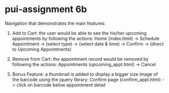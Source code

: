 # pui-assignment 6b

Navigation that demonstrates the main features:

1. Add to Cart: the user would be able to see the his/her upcoming appointments by following the actions:
Home (index.html) -> Schedule Appointment -> (select type) -> (select date & time) -> Confirm -> (direct to Upcoming Appointments)

2. Remove from Cart: the appointment record would be removed by following the actions:
Appointments (upcoming_appt.html) -> Cancel

3. Bonus Feature: a thumbnail is added to display a bigger size image of the barcode using the jquery library:
Confirm page (confirm_appt.html) -> click on barcode below appointment detail
